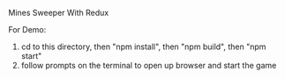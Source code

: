 Mines Sweeper With Redux

For Demo:
1. cd to this directory, then "npm install", then "npm build", then "npm start"
2. follow prompts on the terminal to open up browser and start the game